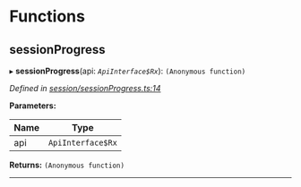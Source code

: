 

# Functions

<a id="sessionprogress"></a>

##  sessionProgress

▸ **sessionProgress**(api: *`ApiInterface$Rx`*): `(Anonymous function)`

*Defined in [session/sessionProgress.ts:14](https://github.com/polkadot-js/api/blob/98ea1f9/packages/api-derive/src/session/sessionProgress.ts#L14)*

**Parameters:**

| Name | Type |
| ------ | ------ |
| api | `ApiInterface$Rx` |

**Returns:** `(Anonymous function)`

___

